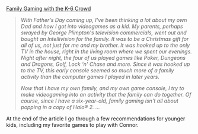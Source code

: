 <a title="Xbox Dad" href="http://www.xbox.com/en-US/community/personality/xboxdad/2007/0605-gamingk6.htm">Family Gaming with the K-6 Crowd</a>

> _With Father's Day coming up, I've been thinking a lot about my own Dad and how I got into videogames as a kid. My parents, perhaps swayed by George Plimpton's television commercials, went out and bought an Intellivision for the family. It was to be a Christmas gift for all of us, not just for me and my brother. It was hooked up to the only TV in the house, right in the living room where we spent our evenings. Night after night, the four of us played games like Poker, Dungeons and Dragons, Golf, Lock &#8216;n' Chase and more. Since it was hooked up to the TV, this early console seemed so much more of a family activity than the computer games I played in later years._
>
> _Now that I have my own family, and my own game console, I try to make videogaming into an activity that the family can do together. Of course, since I have a six-year-old, family gaming isn't all about popping in a copy of Halo® 2. ..._

At the end of the article I go through a few recommendations for younger kids, including my favorite games to play with Connor.